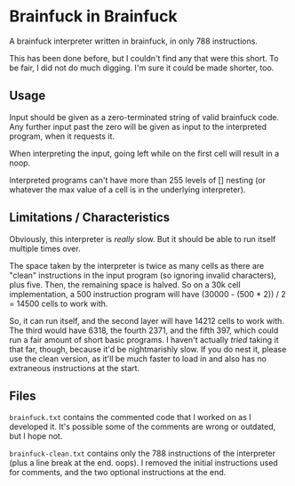 # Brainfuck in Brainfuck
A brainfuck interpreter written in brainfuck, in only 788 instructions.

This has been done before, but I couldn't find any that were this short. To be fair, I did not do much digging. I'm sure it could be made shorter, too.

## Usage
Input should be given as a zero-terminated string of valid brainfuck code. Any further input past the zero will be given as input to the interpreted program, when it requests it.

When interpreting the input, going left while on the first cell will result in a noop.

Interpreted programs can't have more than 255 levels of [] nesting (or whatever the max value of a cell is in the underlying interpreter).

## Limitations / Characteristics
Obviously, this interpreter is *really* slow. But it should be able to run itself multiple times over.

The space taken by the interpreter is twice as many cells as there are "clean" instructions in the input program (so ignoring invalid characters), plus five. Then, the remaining space is halved. So on a 30k cell implementation, a 500 instruction program will have (30000 - (500 * 2)) / 2 = 14500 cells to work with.

So, it can run itself, and the second layer will have 14212 cells to work with. The third would have 6318, the fourth 2371, and the fifth 397, which could run a fair amount of short basic programs. I haven't actually *tried* taking it that far, though, because it'd be nightmarishly slow. If you do nest it, please use the clean version, as it'll be much faster to load in and also has no extraneous instructions at the start.

## Files
`brainfuck.txt` contains the commented code that I worked on as I developed it. It's possible some of the comments are wrong or outdated, but I hope not.

`brainfuck-clean.txt` contains only the 788 instructions of the interpreter (plus a line break at the end. oops). I removed the initial instructions used for comments, and the two optional instructions at the end.
